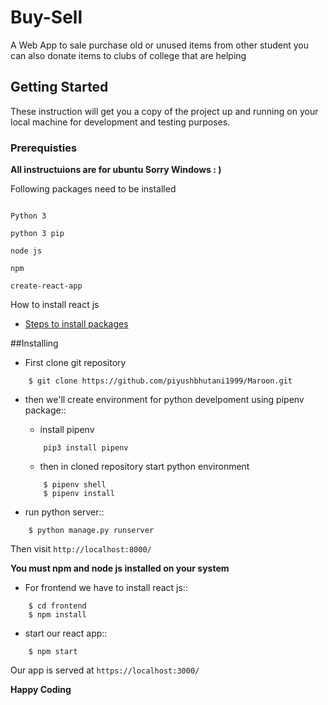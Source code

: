 # Buy-Sell

A Web App to sale purchase old or unused items from other student
you can also donate items to clubs of college that are helping

## Getting Started

These instruction will get you a copy of the project up and running on your local machine for development and testing purposes.

### Prerequisties

**All instructuions are for ubuntu Sorry Windows : )**

Following packages need to be installed

```

Python 3

python 3 pip 

node js

npm

create-react-app
```

How to install react js

* [Steps to install packages](https://www.techomoro.com/how-to-install-and-setup-a-react-app-on-ubuntu-18-04-1)

##Installing

* First clone git repository

```
    $ git clone https://github.com/piyushbhutani1999/Maroon.git
```

* then we'll create environment for python develpoment using pipenv package::
  * install pipenv 
  ```
      pip3 install pipenv 
  ```
  
  * then in cloned repository start python environment
  ```
      $ pipenv shell
      $ pipenv install
  ```

* run python server::
```
    $ python manage.py runserver
```
Then visit `http://localhost:8000/`

**You must npm and node js installed on your system**
* For frontend we have to install react js::
```
    $ cd frontend
    $ npm install
```    
* start our react app::
```
    $ npm start
```    
Our app is served at `https://localhost:3000/`
      
**Happy Coding**

